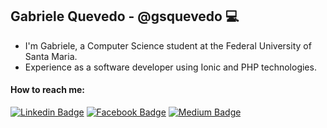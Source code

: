 ## Gabriele Quevedo - @gsquevedo 💻

  - I'm Gabriele, a Computer Science student at the Federal University of Santa Maria. <br>
  - Experience as a software developer using Ionic and PHP technologies. <br>
  
  #### How to reach me:
  [![Linkedin Badge](https://img.shields.io/badge/LinkedIn-0077B5?style=for-the-badge&logo=linkedin&logoColor=white)](https://www.linkedin.com/in/gsquevedo)
  [![Facebook Badge](https://img.shields.io/badge/Facebook-1877F2?style=for-the-badge&logo=facebook&logoColor=white)](https://www.facebook.com/gabriele.quevedo.9/)
  [![Medium Badge](https://img.shields.io/badge/Medium-1877F2?style=for-the-badge&logo=medium&logoColor=white)](https://medium.com/@gabrielequevedo)
<!--
**gsquevedo/gsquevedo** is a ✨ _special_ ✨ repository because its `README.md` (this file) appears on your GitHub profile.

Here are some ideas to get you started:

- 🔭 I’m currently working on ...
- 🌱 I’m currently learning ...
- 👯 I’m looking to collaborate on ...
- 🤔 I’m looking for help with ...
- 💬 Ask me about ...
- 📫 How to reach me: ...
- 😄 Pronouns: ...
- ⚡ Fun fact: ...
-->
